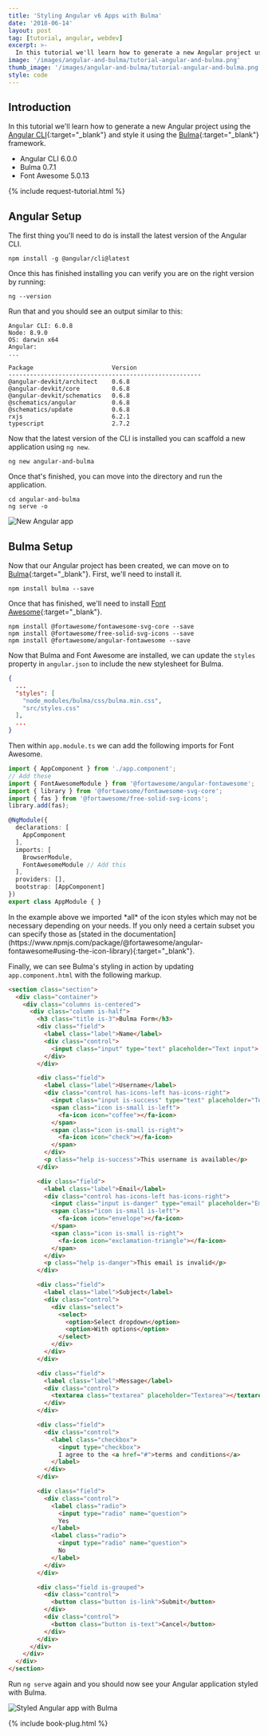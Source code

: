 ```yaml
---
title: 'Styling Angular v6 Apps with Bulma'
date: '2018-06-14'
layout: post
tag: [tutorial, angular, webdev]
excerpt: >-
  In this tutorial we'll learn how to generate a new Angular project using the Angular CLI and style it using the Bulma framework.
image: '/images/angular-and-bulma/tutorial-angular-and-bulma.png'
thumb_image: '/images/angular-and-bulma/tutorial-angular-and-bulma.png'
style: code
---
```


## Introduction

In this tutorial we'll learn how to generate a new Angular project using the [Angular CLI](https://github.com/angular/angular-cli){:target="_blank"} and style it using the [Bulma](https://bulma.io/){:target="_blank"} framework.

* Angular CLI 6.0.0
* Bulma 0.7.1
* Font Awesome 5.0.13

{% include request-tutorial.html %}

## Angular Setup

The first thing you'll need to do is install the latest version of the Angular CLI.

```console
npm install -g @angular/cli@latest
```

Once this has finished installing you can verify you are on the right version by running:

```console
ng --version
```

Run that and you should see an output similar to this:

```console
Angular CLI: 6.0.8
Node: 8.9.0
OS: darwin x64
Angular:
...

Package                      Version
------------------------------------------------------
@angular-devkit/architect    0.6.8
@angular-devkit/core         0.6.8
@angular-devkit/schematics   0.6.8
@schematics/angular          0.6.8
@schematics/update           0.6.8
rxjs                         6.2.1
typescript                   2.7.2
```

Now that the latest version of the CLI is installed you can scaffold a new application using `ng new`.

```console
ng new angular-and-bulma
```

Once that's finished, you can move into the directory and run the application.

```console
cd angular-and-bulma
ng serve -o
```

![New Angular app](/images/angular-and-bulma/new-app.png)

## Bulma Setup

Now that our Angular project has been created, we can move on to [Bulma](https://bulma.io/){:target="_blank"}. First, we'll need to install it.

```console
npm install bulma --save
```

Once that has finished, we'll need to install [Font Awesome](https://www.npmjs.com/package/@fortawesome/angular-fontawesome){:target="_blank"}.

```
npm install @fortawesome/fontawesome-svg-core --save
npm install @fortawesome/free-solid-svg-icons --save
npm install @fortawesome/angular-fontawesome --save
```

Now that Bulma and Font Awesome are installed, we can update the `styles` property in `angular.json` to include the new stylesheet for Bulma.

```json
{
  ...
  "styles": [
    "node_modules/bulma/css/bulma.min.css",
    "src/styles.css"
  ],
  ...
}
```

Then within `app.module.ts` we can add the following imports for Font Awesome.

```typescript
import { AppComponent } from './app.component';
// Add these
import { FontAwesomeModule } from '@fortawesome/angular-fontawesome';
import { library } from '@fortawesome/fontawesome-svg-core';
import { fas } from '@fortawesome/free-solid-svg-icons';
library.add(fas);

@NgModule({
  declarations: [
    AppComponent
  ],
  imports: [
    BrowserModule,
    FontAwesomeModule // Add this
  ],
  providers: [],
  bootstrap: [AppComponent]
})
export class AppModule { }
```

<div class="box" markdown="1">
In the example above we imported *all* of the icon styles which may not be necessary depending on your needs. If you only need a certain subset you can specify those as [stated in the documentation](https://www.npmjs.com/package/@fortawesome/angular-fontawesome#using-the-icon-library){:target="_blank"}.
</div>

Finally, we can see Bulma's styling in action by updating `app.component.html` with the following markup.

```html
<section class="section">
  <div class="container">
    <div class="columns is-centered">
      <div class="column is-half">
        <h3 class="title is-3">Bulma Form</h3>
        <div class="field">
          <label class="label">Name</label>
          <div class="control">
            <input class="input" type="text" placeholder="Text input">
          </div>
        </div>

        <div class="field">
          <label class="label">Username</label>
          <div class="control has-icons-left has-icons-right">
            <input class="input is-success" type="text" placeholder="Text input" value="bulma">
            <span class="icon is-small is-left">
              <fa-icon icon="coffee"></fa-icon>
            </span>
            <span class="icon is-small is-right">
              <fa-icon icon="check"></fa-icon>
            </span>
          </div>
          <p class="help is-success">This username is available</p>
        </div>

        <div class="field">
          <label class="label">Email</label>
          <div class="control has-icons-left has-icons-right">
            <input class="input is-danger" type="email" placeholder="Email input" value="hello@">
            <span class="icon is-small is-left">
              <fa-icon icon="envelope"></fa-icon>
            </span>
            <span class="icon is-small is-right">
              <fa-icon icon="exclamation-triangle"></fa-icon>
            </span>
          </div>
          <p class="help is-danger">This email is invalid</p>
        </div>

        <div class="field">
          <label class="label">Subject</label>
          <div class="control">
            <div class="select">
              <select>
                <option>Select dropdown</option>
                <option>With options</option>
              </select>
            </div>
          </div>
        </div>

        <div class="field">
          <label class="label">Message</label>
          <div class="control">
            <textarea class="textarea" placeholder="Textarea"></textarea>
          </div>
        </div>

        <div class="field">
          <div class="control">
            <label class="checkbox">
              <input type="checkbox">
              I agree to the <a href="#">terms and conditions</a>
            </label>
          </div>
        </div>

        <div class="field">
          <div class="control">
            <label class="radio">
              <input type="radio" name="question">
              Yes
            </label>
            <label class="radio">
              <input type="radio" name="question">
              No
            </label>
          </div>
        </div>

        <div class="field is-grouped">
          <div class="control">
            <button class="button is-link">Submit</button>
          </div>
          <div class="control">
            <button class="button is-text">Cancel</button>
          </div>
        </div>
      </div>
    </div>
  </div>
</section>
```

Run `ng serve` again and you should now see your Angular application styled with Bulma.

![Styled Angular app with Bulma](/images/angular-and-bulma/bulma-app.png)

{% include book-plug.html %}